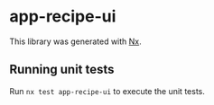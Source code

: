 # app-recipe-ui

This library was generated with [Nx](https://nx.dev).

## Running unit tests

Run `nx test app-recipe-ui` to execute the unit tests.
